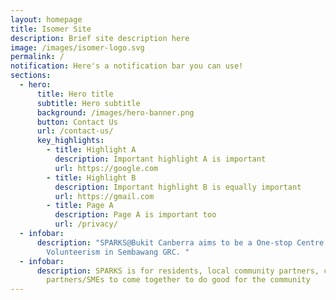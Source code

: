 ```yaml
---
layout: homepage
title: Isomer Site
description: Brief site description here
image: /images/isomer-logo.svg
permalink: /
notification: Here's a notification bar you can use!
sections:
  - hero:
      title: Hero title
      subtitle: Hero subtitle
      background: /images/hero-banner.png
      button: Contact Us
      url: /contact-us/
      key_highlights:
        - title: Highlight A
          description: Important highlight A is important
          url: https://google.com
        - title: Highlight B
          description: Important highlight B is equally important
          url: https://gmail.com
        - title: Page A
          description: Page A is important too
          url: /privacy/
  - infobar:
      description: "SPARKS@Bukit Canberra aims to be a One-stop Centre for Cause-based
        Volunteerism in Sembawang GRC. "
  - infobar:
      description: SPARKS is for residents, local community partners, corporate
        partners/SMEs to come together to do good for the community
---
```

